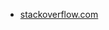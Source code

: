 * [stackoverflow.com](https://stackoverflow.com/questions/49634850/convert-plain-text-links-to-clickable-links)
